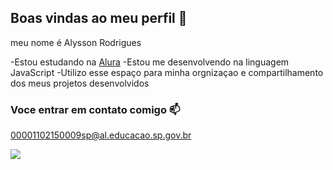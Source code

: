 ## Boas vindas ao meu perfil 👋

meu nome é Alysson Rodrigues 

-Estou estudando na [Alura](https://www.alura.com.br)
-Estou me desenvolvendo na linguagem JavaScript
-Utilizo esse espaço para minha orgnizaçao e compartilhamento dos meus projetos desenvolvidos

### Voce entrar em contato comigo 📫

00001102150009sp@al.educacao.sp.gov.br


![](https://media1.tenor.com/m/TpRyOCQ1ieYAAAAd/luffyfakesmile.gif)
